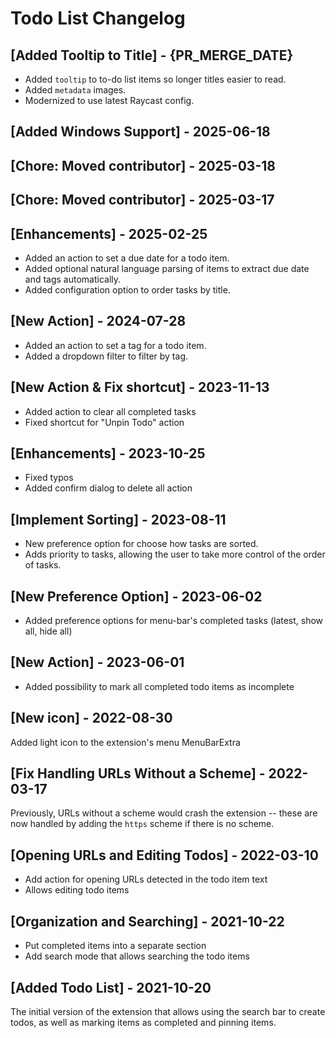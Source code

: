 # Todo List Changelog

## [Added Tooltip to Title] - {PR_MERGE_DATE}

- Added `tooltip` to to-do list items so longer titles easier to read.
- Added `metadata` images.
- Modernized to use latest Raycast config.

## [Added Windows Support] - 2025-06-18

## [Chore: Moved contributor] - 2025-03-18

## [Chore: Moved contributor] - 2025-03-17

## [Enhancements] - 2025-02-25

- Added an action to set a due date for a todo item.
- Added optional natural language parsing of items to extract due date and tags automatically.
- Added configuration option to order tasks by title.

## [New Action] - 2024-07-28

- Added an action to set a tag for a todo item.
- Added a dropdown filter to filter by tag.

## [New Action & Fix shortcut] - 2023-11-13

- Added action to clear all completed tasks
- Fixed shortcut for "Unpin Todo" action

## [Enhancements] - 2023-10-25

- Fixed typos
- Added confirm dialog to delete all action

## [Implement Sorting] - 2023-08-11

- New preference option for choose how tasks are sorted.
- Adds priority to tasks, allowing the user to take more control of the order of tasks.

## [New Preference Option] - 2023-06-02

- Added preference options for menu-bar's completed tasks (latest, show all, hide all)

## [New Action] - 2023-06-01

- Added possibility to mark all completed todo items as incomplete

## [New icon] - 2022-08-30

Added light icon to the extension's menu MenuBarExtra

## [Fix Handling URLs Without a Scheme] - 2022-03-17

Previously, URLs without a scheme would crash the extension -- these are now handled by adding the `https` scheme if there is no scheme.

## [Opening URLs and Editing Todos] - 2022-03-10

- Add action for opening URLs detected in the todo item text
- Allows editing todo items

## [Organization and Searching] - 2021-10-22

- Put completed items into a separate section
- Add search mode that allows searching the todo items

## [Added Todo List] - 2021-10-20

The initial version of the extension that allows using the search bar to create todos, as well as marking items as completed and pinning items.
